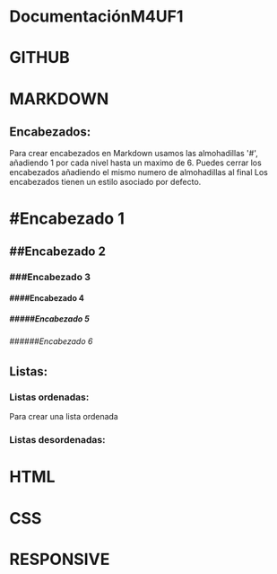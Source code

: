 # DocumentaciónM4UF1

# GITHUB

# MARKDOWN

## Encabezados:
Para crear encabezados en Markdown usamos las almohadillas '#', añadiendo 1 por cada nivel hasta un maximo de 6.
Puedes cerrar los encabezados añadiendo el mismo numero de almohadillas al final
Los encabezados tienen un estilo asociado por defecto.

 # #Encabezado 1
 ## ##Encabezado 2
 ### ###Encabezado 3
 #### ####Encabezado 4
 ##### #####Encabezado 5
 ###### ######Encabezado 6

## Listas:

### Listas ordenadas:
Para crear una lista ordenada

### Listas desordenadas:

# HTML

# CSS

# RESPONSIVE
